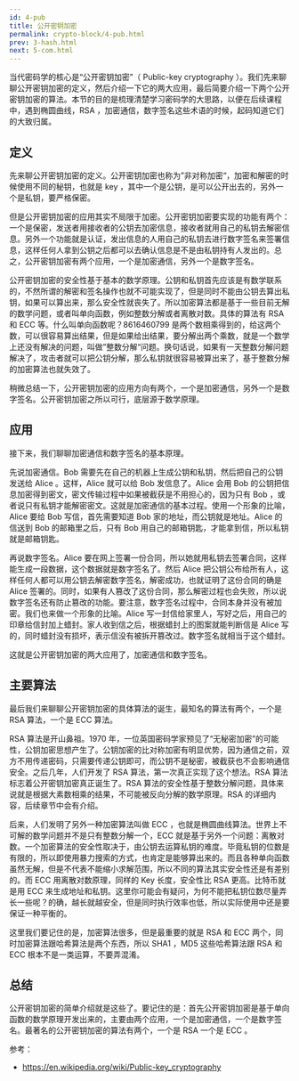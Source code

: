 ```yaml
---
id: 4-pub
title: 公开密钥加密
permalink: crypto-block/4-pub.html
prev: 3-hash.html
next: 5-com.html
---
```


当代密码学的核心是“公开密钥加密”（ Public-key cryptography ）。我们先来聊聊公开密钥加密的定义，然后介绍一下它的两大应用，最后简要介绍一下两个公开密钥加密的算法。本节的目的是梳理清楚学习密码学的大思路，以便在后续课程中，遇到椭圆曲线，RSA ，加密通信，数字签名这些术语的时候，起码知道它们的大致归属。

## 定义

先来聊公开密钥加密的定义。公开密钥加密也称为”非对称加密“，加密和解密的时候使用不同的秘钥，也就是 key ，其中一个是公钥，是可以公开出去的，另外一个是私钥，要严格保密。

但是公开密钥加密的应用其实不局限于加密。公开密钥加密要实现的功能有两个：一个是保密，发送者用接收者的公钥去加密信息，接收者就用自己的私钥去解密信息。另外一个功能就是认证，发出信息的人用自己的私钥去进行数字签名来签署信息，这样任何人拿到公钥之后都可以去确认信息是不是由私钥持有人发出的。总之，公开密钥加密有两个应用，一个是加密通信，另外一个是数字签名。

公开密钥加密的安全性基于基本的数学原理。公钥和私钥首先应该是有数学联系的，不然所谓的解密和签名操作也就不可能实现了，但是同时不能由公钥去算出私钥，如果可以算出来，那么安全性就丧失了。所以加密算法都是基于一些目前无解的数学问题，或者叫单向函数，例如整数分解或者离散对数。具体的算法有 RSA 和 ECC 等。什么叫单向函数呢？8616460799 是两个数相乘得到的，给这两个数，可以很容易算出结果，但是如果给出结果，要分解出两个乘数，就是一个数学上还没有解决的问题，叫做”整数分解“问题。换句话说，如果有一天整数分解问题解决了，攻击者就可以把公钥分解，那么私钥就很容易被算出来了，基于整数分解的加密算法也就失效了。

稍微总结一下，公开密钥加密的应用方向有两个，一个是加密通信，另外一个是数字签名。公开密钥加密之所以可行，底层源于数学原理。

## 应用

接下来，我们聊聊加密通信和数字签名的基本原理。

先说加密通信。Bob 需要先在自己的机器上生成公钥和私钥，然后把自己的公钥发送给 Alice 。这样，Alice 就可以给 Bob 发信息了。Alice 会用 Bob 的公钥把信息加密得到密文，密文传输过程中如果被截获是不用担心的，因为只有 Bob ，或者说只有私钥才能解密密文。这就是加密通信的基本过程。使用一个形象的比喻，Alice 要给 Bob 写信，首先需要知道 Bob 家的地址，而公钥就是地址。Alice 的信送到 Bob 的邮箱里之后，只有 Bob 用自己的邮箱钥匙，才能拿到信，所以私钥就是邮箱钥匙。

再说数字签名。Alice 要在网上签署一份合同，所以她就用私钥去签署合同，这样能生成一段数据，这个数据就是数字签名了。然后 Alice 把公钥公布给所有人，这样任何人都可以用公钥去解密数字签名，解密成功，也就证明了这份合同的确是 Alice 签署的。同时，如果有人篡改了这份合同，那么解密过程也会失败，所以说数字签名还有防止篡改的功能。要注意，数字签名过程中，合同本身并没有被加密。我们也来做一个形象的比喻。Alice 写一封信给家里人，写好之后，用自己的印章给信封加上蜡封。家人收到信之后，根据蜡封上的图案就能判断信是 Alice 写的，同时蜡封没有损坏，表示信没有被拆开篡改过。数字签名就相当于这个蜡封。

这就是公开密钥加密的两大应用了，加密通信和数字签名。

## 主要算法

最后我们来聊聊公开密钥加密的具体算法的诞生，最知名的算法有两个，一个是 RSA 算法，一个是 ECC 算法。

RSA 算法是开山鼻祖。1970 年，一位英国密码学家预见了“无秘密加密”的可能性，公钥加密思想产生了。公钥加密的比对称加密有明显优势，因为通信之前，双方不用传递密码，只需要传递公钥即可，而公钥不是秘密，被截获也不会影响通信安全。之后几年，人们开发了 RSA 算法，第一次真正实现了这个想法。RSA 算法标志着公开密钥加密真正诞生了。RSA 算法的安全性基于整数分解问题，具体来说就是根据大素数相乘的结果，不可能被反向分解的数学原理。RSA 的详细内容，后续章节中会有介绍。

后来，人们发明了另外一种加密算法叫做 ECC ，也就是椭圆曲线算法。世界上不可解的数学问题并不是只有整数分解一个，ECC 就是基于另外一个问题：离散对数。一个加密算法的安全性取决于，由公钥去运算私钥的难度。毕竟私钥的位数是有限的，所以即使用暴力搜索的方式，也肯定是能够算出来的。而且各种单向函数虽然无解，但是不代表不能缩小求解范围，所以不同的算法其实安全性还是有差别的。而 ECC 用离散对数原理，同样的 Key 长度，安全性比 RSA 更高。比特币就是用 ECC 来生成地址和私钥。这里你可能会有疑问，为何不能把私钥位数尽量弄长一些呢？的确，越长就越安全，但是同时执行效率也低，所以实际使用中还是要保证一种平衡的。

这里我们要记住的是，加密算法很多，但是最重要的就是 RSA 和 ECC 两个，同时加密算法跟哈希算法是两个东西，所以 SHA1 ，MD5 这些哈希算法跟 RSA 和 ECC 根本不是一类运算，不要弄混淆。

## 总结

公开密钥加密的简单介绍就是这些了。要记住的是：首先公开密钥加密是基于单向函数的数学原理开发出来的，主要由两个应用，一个是加密通信，一个是数字签名。最著名的公开密钥加密的算法有两个，一个是 RSA 一个是 ECC 。

参考：

- https://en.wikipedia.org/wiki/Public-key_cryptography
